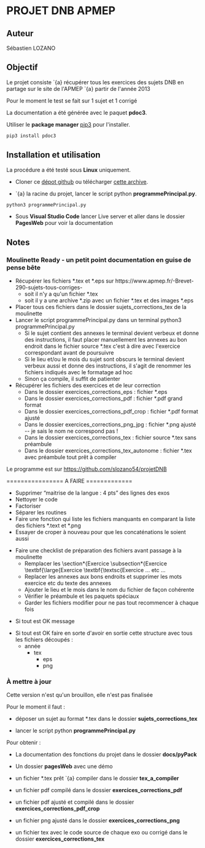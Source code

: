 # PROJET DNB APMEP

## Auteur 
Sébastien LOZANO

## Objectif
Le projet consiste \`{a} récupérer tous les exercices des sujets DNB en partage sur le site de l'APMEP \`{a} partir de l'année 2013

Pour le moment le test se fait sur 1 sujet et 1 corrigé

La documentation a été générée avec le paquet **pdoc3**.

Utiliser le **package manager** [pip3](https://pip.pypa.io/en/stable/) pour l'installer.

```bash
pip3 install pdoc3
```

## Installation et utilisation
    
La procédure a été testé sous **Linux** uniquement.

* Cloner ce [dépot github](https://github.com/slozano54/projetDNB) ou télécharger [cette archive](https://github.com/slozano54/projetDNB/archive/master.zip).


* \`{a} la racine du projet, lancer le script python **programmePrincipal.py**.

```bash
python3 programmePrincipal.py
```

* Sous **Visual Studio Code** lancer Live server et aller dans le dossier **PagesWeb** pour voir la documentation
    
## Notes

### Moulinette Ready - un petit point documentation en guise de pense bête
<ul>
<li> Récupérer les fichiers *.tex et *.eps sur https://www.apmep.fr/-Brevet-290-sujets-tous-corriges-
<ul>
<li>soit il n'y a qu'un fichier *.tex </li>
<li>soit il y a une archive *.zip avec un fichier *.tex et des images *.eps</li>
</ul>
<li>Placer tous ces fichiers dans le dossier sujets_corrections_tex de la moulinette</li>
<li>Lancer le script programmePrincipal.py dans un terminal python3 programmePrincipal.py
<ul>
<li>Si le sujet contient des annexes le terminal devient verbeux et donne des instructions, il faut placer manuellement les annexes au bon endroit dans le fichier source *.tex c'est à dire avec l'exercice correspondant avant de poursuivre</li>
<li>Si le lieu et/ou le mois du sujet sont obscurs le terminal devient verbeux aussi et donne des instructions, il s'agit de renommer les fichiers indiqués avec le formatage ad hoc</li>
<li>Sinon ça compile, il suffit de patienter</li>
</ul>
<li>Récupérer les fichiers des exercices et de leur correction 
<ul>
<li>Dans le dossier exercices_corrections_eps : fichier *.eps</li>
<li>Dans le dossier exercices_corrections_pdf : fichier *.pdf grand format</li>
<li>Dans le dossier exercices_corrections_pdf_crop : fichier *.pdf format ajusté</li>
<li>Dans le dossier exercices_corrections_png_jpg : fichier *.png ajusté -- je sais le nom ne correspond pas !</li>
<li>Dans le dossier exercices_corrections_tex : fichier source *.tex sans préambule</li>
<li>Dans le dossier exercices_corrections_tex_autonome : fichier *.tex avec préambule tout prêt à compiler</li>
</ul>
</li>
</ul>

Le programme est sur https://github.com/slozano54/projetDNB

================ A FAIRE =============

* Supprimer “maitrise de la langue : 4 pts” des lignes des exos
* Nettoyer le code
* Factoriser
* Séparer les routines
* Faire une fonction qui liste les fichiers manquants en comparant la liste des fichiers *.text et *.png
* Essayer de croper à nouveau pour que les concaténations le soient aussi
<ul>
<li>Faire une checklist de préparation des fichiers avant passage à la moulinette
<ul>
<li>Remplacer les \section*{Exercice   \subsection*{Exercice  \textbf{\large{Exercice  \textbf{\textsc{Exercice ... etc ...</li>
<li>Replacer les annexes aux bons endroits et supprimer les mots exercice etc du texte des annexes</li>
<li>Ajouter le lieu et le mois dans le nom du fichier de façon cohérente</li>
<li>Vérifier le préambule et les paquets spéciaux</li>
<li>Garder les fichiers modifier pour ne pas tout recommencer à chaque fois</li>
</ul>
</li>
</ul>

* Si tout est OK message
<ul>
    <li>Si tout est OK faire en sorte d'avoir en sortie cette structure avec tous les fichiers découpés :
    <ul>
        <li>année
        <ul>
            <li>tex
            <ul>
                <li>eps</li>
                <li>png</li>
            </ul>
            </li>
        </ul>
        </li>
    </ul>
    </li>
</ul>


### À mettre à jour

Cette version n'est qu'un brouillon, elle n'est pas finalisée

Pour le moment il faut :

* déposer un sujet au format *.tex dans le dossier **sujets_corrections_tex**

* lancer le script python **programmePrincipal.py**

Pour obtenir :

* La documentation des fonctions du projet dans le dossier **docs/pyPack**

* Un dossier **pagesWeb** avec une démo 

* un fichier *.tex prêt \`{a} compiler dans le dossier **tex_a_compiler**

* un fichier pdf compilé dans le dossier **exercices_corrections_pdf**

* un fichier pdf ajusté et compilé dans le dossier **exercices_corrections_pdf_crop**

* un fichier png ajusté dans le dossier **exercices_corrections_png**

* un fichier tex avec le code source de chaque exo ou corrigé dans le dossier **exercices_corrections_tex**

